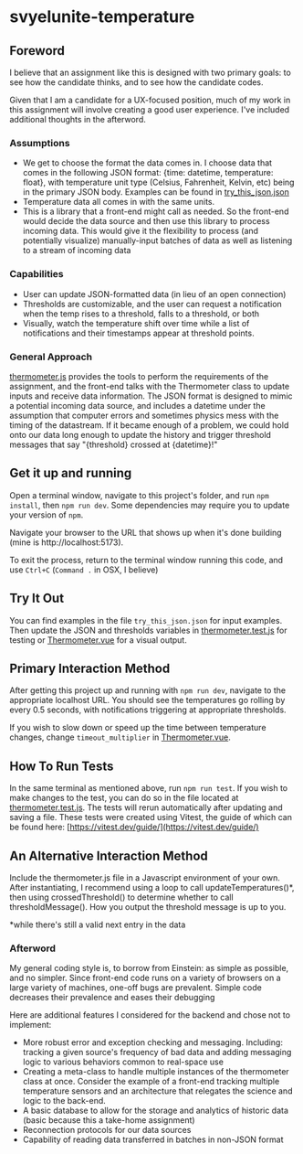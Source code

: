 # svyelunite-temperature

## Foreword

I believe that an assignment like this is designed with two primary goals: to see how the candidate thinks, and to see how the candidate codes.

Given that I am a candidate for a UX-focused position, much of my work in this assignment will involve creating a good user experience. I've included additional thoughts in the afterword. 

### Assumptions

- We get to choose the format the data comes in. I choose data that comes in the following JSON format: {time: datetime, temperature: float}, with temperature unit type (Celsius, Fahrenheit, Kelvin, etc) being in the primary JSON body. Examples can be found in [try_this_json.json](./try_this_json.json)
- Temperature data all comes in with the same units.
- This is a library that a front-end might call as needed. So the front-end would decide the data source and then use this library to process incoming data. This would give it the flexibility to process (and potentially visualize) manually-input batches of data as well as listening to a stream of incoming data

### Capabilities

- User can update JSON-formatted data (in lieu of an open connection)
- Thresholds are customizable, and the user can request a notification when the temp rises to a threshold, falls to a threshold, or both
- Visually, watch the temperature shift over time while a list of notifications and their timestamps appear at threshold points. 

### General Approach

[thermometer.js](./src/thermometer.js) provides the tools to perform the requirements of the assignment, and the front-end talks with the Thermometer class to update inputs and receive data information. The JSON format is designed to mimic a potential incoming data source, and includes a datetime under the assumption that computer errors and sometimes physics mess with the timing of the datastream. If it became enough of a problem, we could hold onto our data long enough to update the history and trigger threshold messages that say "{threshold} crossed at {datetime}!"

## Get it up and running

Open a terminal window, navigate to this project's folder, and run `npm install`, then `npm run dev`. Some dependencies may require you to update your version of `npm`.

Navigate your browser to the URL that shows up when it's done building (mine is http://localhost:5173). 

To exit the process, return to the terminal window running this code, and use `Ctrl+C` (`Command .` in OSX, I believe)

## Try It Out

You can find examples in the file `try_this_json.json` for input examples. Then update the JSON and thresholds variables in [thermometer.test.js](./src/thermometer.test.js) for testing or [Thermometer.vue](./src/components/Thermometer.vue) for a visual output.

## Primary Interaction Method

After getting this project up and running with `npm run dev`, navigate to the appropriate localhost URL. You should see the temperatures go rolling by every 0.5 seconds, with notifications triggering at appropriate thresholds. 

If you wish to slow down or speed up the time between temperature changes, change `timeout_multiplier` in [Thermometer.vue](./src/components/Thermometer.vue).

## How To Run Tests

In the same terminal as mentioned above, run `npm run test`. If you wish to make changes to the test, you can do so in the file located at [thermometer.test.js](./thermometer.test.js). The tests will rerun automatically after updating and saving a file. These tests were created using Vitest, the guide of which can be found here: [https://vitest.dev/guide/](https://vitest.dev/guide/)

## An Alternative Interaction Method

Include the thermometer.js file in a Javascript environment of your own. After instantiating, I recommend using a loop to call updateTemperatures()*, then using crossedThreshold() to determine whether to call thresholdMessage(). How you output the threshold message is up to you.

*while there's still a valid next entry in the data

### Afterword

My general coding style is, to borrow from Einstein: as simple as possible, and no simpler. Since front-end code runs on a variety of browsers on a large variety of machines, one-off bugs are prevalent. Simple code decreases their prevalence and eases their debugging

Here are additional features I considered for the backend and chose not to implement:
- More robust error and exception checking and messaging. Including: tracking a given source's frequency of bad data and adding messaging logic to various behaviors common to real-space use
- Creating a meta-class to handle multiple instances of the thermometer class at once. Consider the example of a front-end tracking multiple temperature sensors and an architecture that relegates the science and logic to the back-end.
- A basic database to allow for the storage and analytics of historic data (basic because this a take-home assignment)
- Reconnection protocols for our data sources
- Capability of reading data transferred in batches in non-JSON format